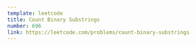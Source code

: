```yaml
---
template: leetcode
title: Count Binary Substrings
number: 696
link: https://leetcode.com/problems/count-binary-substrings
---
```

